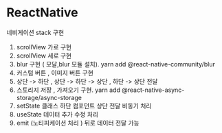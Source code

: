# ReactNative

네비게이션 stack 구현

1. scrollView 가로 구현
2. scrollView 세로 구현
3. blur 구현 ( 모달,blur 모듈 설치).  yarn add @react-native-community/blur
4. 커스텀 버튼 , 이미지 버튼 구현
5. 상단 -> 하단 , 상단 -> 하단 -> 상단 , 하단 -> 상단 전달
6. 스토리지 저장 , 가져오기 구현.  yarn add @react-native-async-storage/async-storage
7. setState 클래스 하단 컴포던트 상단 전달 비동기 처리
8. useState 데이터 추가 수정 처리
9. emit (노티피케이션 처리 ) 뒤로 데이터 전달 가능
